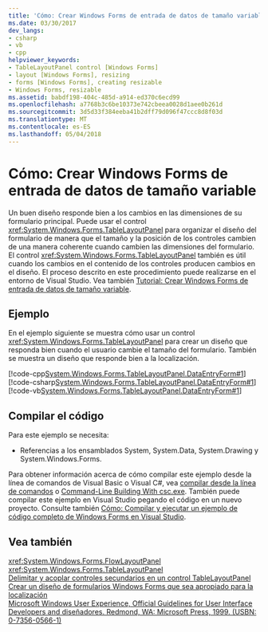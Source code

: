 ```yaml
---
title: 'Cómo: Crear Windows Forms de entrada de datos de tamaño variable'
ms.date: 03/30/2017
dev_langs:
- csharp
- vb
- cpp
helpviewer_keywords:
- TableLayoutPanel control [Windows Forms]
- layout [Windows Forms], resizing
- forms [Windows Forms], creating resizable
- Windows Forms, resizable
ms.assetid: babdf198-404c-485d-a914-ed370c6ecd99
ms.openlocfilehash: a7768b3c6be10373e742cbeea0028d1aee0b261d
ms.sourcegitcommit: 3d5d33f384eeba41b2dff79d096f47ccc8d8f03d
ms.translationtype: MT
ms.contentlocale: es-ES
ms.lasthandoff: 05/04/2018
---
```

# <a name="how-to-create-a-resizable-windows-form-for-data-entry"></a>Cómo: Crear Windows Forms de entrada de datos de tamaño variable
Un buen diseño responde bien a los cambios en las dimensiones de su formulario principal. Puede usar el control <xref:System.Windows.Forms.TableLayoutPanel> para organizar el diseño del formulario de manera que el tamaño y la posición de los controles cambien de una manera coherente cuando cambien las dimensiones del formulario. El control <xref:System.Windows.Forms.TableLayoutPanel> también es útil cuando los cambios en el contenido de los controles producen cambios en el diseño. El proceso descrito en este procedimiento puede realizarse en el entorno de Visual Studio.  Vea también [Tutorial: Crear Windows Forms de entrada de datos de tamaño variable](http://msdn.microsoft.com/library/991eahec\(v=vs.110\)).  
  
## <a name="example"></a>Ejemplo  
 En el ejemplo siguiente se muestra cómo usar un control <xref:System.Windows.Forms.TableLayoutPanel> para crear un diseño que responda bien cuando el usuario cambie el tamaño del formulario. También se muestra un diseño que responde bien a la localización.  
  
 [!code-cpp[System.Windows.Forms.TableLayoutPanel.DataEntryForm#1](../../../../samples/snippets/cpp/VS_Snippets_Winforms/System.Windows.Forms.TableLayoutPanel.DataEntryForm/cpp/basicdataentryform.cpp#1)]
 [!code-csharp[System.Windows.Forms.TableLayoutPanel.DataEntryForm#1](../../../../samples/snippets/csharp/VS_Snippets_Winforms/System.Windows.Forms.TableLayoutPanel.DataEntryForm/CS/basicdataentryform.cs#1)]
 [!code-vb[System.Windows.Forms.TableLayoutPanel.DataEntryForm#1](../../../../samples/snippets/visualbasic/VS_Snippets_Winforms/System.Windows.Forms.TableLayoutPanel.DataEntryForm/VB/basicdataentryform.vb#1)]  
  
## <a name="compiling-the-code"></a>Compilar el código  
 Para este ejemplo se necesita:  
  
-   Referencias a los ensamblados System, System.Data, System.Drawing y System.Windows.Forms.  
  
 Para obtener información acerca de cómo compilar este ejemplo desde la línea de comandos de Visual Basic o Visual C#, vea [compilar desde la línea de comandos](~/docs/visual-basic/reference/command-line-compiler/building-from-the-command-line.md) o [Command-Line Building With csc.exe](~/docs/csharp/language-reference/compiler-options/command-line-building-with-csc-exe.md). También puede compilar este ejemplo en Visual Studio pegando el código en un nuevo proyecto.  Consulte también [Cómo: Compilar y ejecutar un ejemplo de código completo de Windows Forms en Visual Studio](http://msdn.microsoft.com/library/Bb129228\(v=vs.110\)).  
  
## <a name="see-also"></a>Vea también  
 <xref:System.Windows.Forms.FlowLayoutPanel>  
 <xref:System.Windows.Forms.TableLayoutPanel>  
 [Delimitar y acoplar controles secundarios en un control TableLayoutPanel](../../../../docs/framework/winforms/controls/how-to-anchor-and-dock-child-controls-in-a-tablelayoutpanel-control.md)  
 [Crear un diseño de formularios Windows Forms que sea apropiado para la localización](../../../../docs/framework/winforms/controls/how-to-design-a-windows-forms-layout-that-responds-well-to-localization.md)  
 [Microsoft Windows User Experience, Official Guidelines for User Interface Developers and diseñadores. Redmond, WA: Microsoft Press, 1999. (USBN: 0-7356-0566-1)](http://www.microsoft.com/mspress/southpacific/books/book11588.htm)
